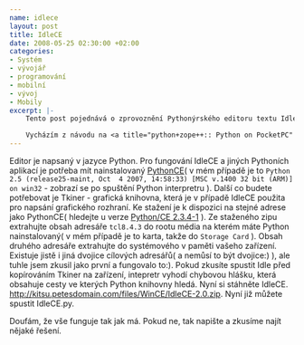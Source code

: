 ```yaml
--- 
name: idlece
layout: post
title: IdleCE
date: 2008-05-25 02:30:00 +02:00
categories: 
- Systém
- vývojář
- programování
- mobilní
- vývoj
- Mobily
excerpt: |-
    Tento post pojednává o zprovoznění Pythonýrského editoru textu Idle na Kaiserovi( divil bych se kdyby se postup na jiných zařízeních lišil ).

    Vycházím z návodu na <a title="python+zope++:: Python on PocketPC" href="http://myzope.kedai.com.my/blogs/kedai/66" target="_blank">http://myzope.kedai.com.my/blogs/kedai/66</a>. Pokud je již článek smazán v příloze je jeho kopie( <a title="python+zope++:: Python on PocketPC" href="http://www.rooland.cz/?attachment_id=11">python+zope++:: Python on PocketPC</a> ).
---
```


Editor je napsaný v jazyce Python. Pro fungování IdleCE a jiných Pythoních aplikací je potřeba mít nainstalovaný <a title="Python Windows CE port" href="http://sourceforge.net/projects/pythonce/" target="_blank">PythonCE</a>( v mém případě je to `Python 2.5 (release25-maint, Oct  4 2007, 14:58:33) [MSC v.1400 32 bit (ARM)] on win32` - zobrazí se po spuštění Python interpretru ). Další co budete potřebovat je Tkiner - grafická knihovna, která je v případě IdleCE použita pro napsání grafického rozhraní. Ke stažení je k dispozici na stejné adrese jako PythonCE( hledejte u verze <a id="pkg0_7rel0_0" title="Python Windows CE port - Python/CE 2.3.4-1" href="http://sourceforge.net/project/showfiles.php?group_id=104228&amp;package_id=112011&amp;release_id=254865" target="_blank">Python/CE 2.3.4-1</a> ). Ze staženého zipu extrahujte obsah adresáře `tcl8.4.3` do rootu média na kterém máte Python nainstalovaný( v mém případě je to karta, takže do `Storage Card` ). Obsah druhého adresáře extrahujte do systémového v paměti vašeho zařízení. Existuje jistě i jiná dvojice cílových adresářů( a nemůsí to být dvojice:) ), ale tuhle jsem zkusil jako první a fungovalo to:). Pokud zkusíte spustit Idle před kopírováním Tkiner na zařízení, intepretr vyhodí chybovou hlášku, která obsahuje cesty ve kterých Python knihovny hledá. Nyní si stáhněte IdleCE. <a title="IdleCE" href="http://kitsu.petesdomain.com/files/WinCE/IdleCE-2.0.zip">http://kitsu.petesdomain.com/files/WinCE/IdleCE-2.0.zip</a>. Nyní již můžete spustit IdleCE.py.

Doufám, že vše funguje tak jak má. Pokud ne, tak napište a zkusíme najít nějaké řešení.
